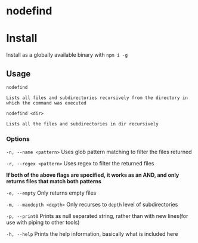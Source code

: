 # nodefind

# Install

Install as a globally available binary with `npm i -g`

## Usage

```
nodefind

Lists all files and subdirectories recursively from the directory in which the command was executed
```

```
nodefind <dir>

Lists all the files and subdirectories in dir recursively
```

### Options

`-n, --name <pattern>`
Uses glob pattern matching to filter the files returned

`-r, --regex <pattern>`
Uses regex to filter the returned files

**If both of the above flags are specified, it works as an AND, and only returns files that match both patterns**

`-e, --empty`
Only returns empty files

`-m, --maxdepth <depth>`
Only recurses to `depth` level of subdirectories

`-p, --print0`
Prints as null separated string, rather than with new lines(for use with piping to other tools)

`-h, --help`
Prints the help information, basically what is included here
